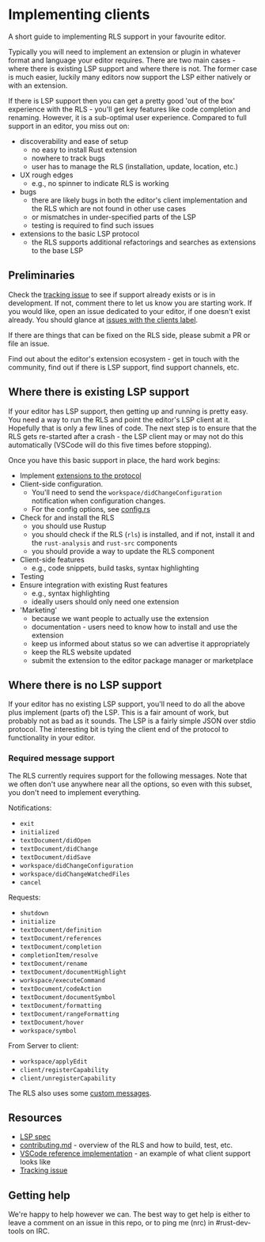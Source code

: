 # Implementing clients

A short guide to implementing RLS support in your favourite editor.

Typically you will need to implement an extension or plugin in whatever format
and language your editor requires. There are two main cases - where there is
existing LSP support and where there is not. The former case is much easier,
luckily many editors now support the LSP either natively or with an extension.

If there is LSP support then you can get a pretty good 'out of the box' experience with the RLS - you'll get key features like code completion and renaming. However, it is a sub-optimal user experience. Compared to full support in an editor, you miss out on:

* discoverability and ease of setup
  - no easy to install Rust extension
  - nowhere to track bugs
  - user has to manage the RLS (installation, update, location, etc.)
* UX rough edges
  - e.g., no spinner to indicate RLS is working
* bugs
  - there are likely bugs in both the editor's client implementation and the RLS which are not found in other use cases
  - or mismatches in under-specified parts of the LSP
  - testing is required to find such issues
* extensions to the basic LSP protocol
  - the RLS supports additional refactorings and searches as extensions to the base LSP


## Preliminaries

Check the [tracking issue](https://github.com/rust-lang/rls/issues/87)
to see if support already exists or is in development. If not, comment there to
let us know you are starting work. If you would like, open an issue dedicated to
your editor, if one doesn't exist already. You should glance at
[issues with the clients label](https://github.com/rust-lang/rls/issues?q=is%3Aopen+is%3Aissue+label%3Aclients).

If there are things that can be fixed on the RLS side, please submit a PR or
file an issue.

Find out about the editor's extension ecosystem - get in touch with the
community, find out if there is LSP support, find support channels, etc.


## Where there is existing LSP support

If your editor has LSP support, then getting up and running is pretty easy. You
need a way to run the RLS and point the editor's LSP client at it. Hopefully
that is only a few lines of code. The next step is to ensure that the RLS gets
re-started after a crash - the LSP client may or may not do this automatically
(VSCode will do this five times before stopping).

Once you have this basic support in place, the hard work begins:

* Implement [extensions to the protocol](https://github.com/rust-lang/rls/blob/master/contributing.md#extensions-to-the-language-server-protocol)
* Client-side configuration.
  - You'll need to send the `workspace/didChangeConfiguration` notification when
    configuration changes.
  - For the config options, see [config.rs](https://github.com/rust-lang/rls/blob/master/src/config.rs#L99-L117)
* Check for and install the RLS
  - you should use Rustup
  - you should check if the RLS (`rls`) is installed, and if not, install it and the `rust-analysis` and `rust-src` components
  - you should provide a way to update the RLS component
* Client-side features
  - e.g., code snippets, build tasks, syntax highlighting
* Testing
* Ensure integration with existing Rust features
  - e.g., syntax highlighting
  - ideally users should only need one extension
* 'Marketing'
  - because we want people to actually use the extension
  - documentation - users need to know how to install and use the extension
  - keep us informed about status so we can advertise it appropriately
  - keep the RLS website updated
  - submit the extension to the editor package manager or marketplace


## Where there is no LSP support

If your editor has no existing LSP support, you'll need to do all the above plus
implement (parts of) the LSP. This is a fair amount of work, but probably not as
bad as it sounds. The LSP is a fairly simple JSON over stdio protocol. The
interesting bit is tying the client end of the protocol to functionality in your
editor.


### Required message support

The RLS currently requires support for the following messages. Note that we
often don't use anywhere near all the options, so even with this subset, you
don't need to implement everything.

Notifications:

* `exit`
* `initialized`
* `textDocument/didOpen`
* `textDocument/didChange`
* `textDocument/didSave`
* `workspace/didChangeConfiguration`
* `workspace/didChangeWatchedFiles`
* `cancel`

Requests:

* `shutdown`
* `initialize`
* `textDocument/definition`
* `textDocument/references`
* `textDocument/completion`
* `completionItem/resolve`
* `textDocument/rename`
* `textDocument/documentHighlight`
* `workspace/executeCommand`
* `textDocument/codeAction`
* `textDocument/documentSymbol`
* `textDocument/formatting`
* `textDocument/rangeFormatting`
* `textDocument/hover`
* `workspace/symbol`

From Server to client:

* `workspace/applyEdit`
* `client/registerCapability`
* `client/unregisterCapability`

The RLS also uses some [custom messages](https://github.com/rust-lang/rls/blob/master/contributing.md#extensions-to-the-language-server-protocol).


## Resources

* [LSP spec](https://microsoft.github.io/language-server-protocol/specification)
* [contributing.md](contributing.md) - overview of the RLS and how to build, test, etc.
* [VSCode reference implementation](https://github.com/rust-lang/rls-vscode) - an example of what client support looks like
* [Tracking issue](https://github.com/rust-lang/rls/issues/87)


## Getting help

We're happy to help however we can. The best way to get help is either to
leave a comment on an issue in this repo, or to ping me (nrc) in #rust-dev-tools
on IRC.

